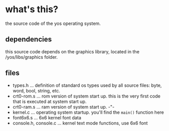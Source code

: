 # what's this?

the source code of the yos operating system.

## dependencies

this source code depends on the graphics library, located in the /yos/libs/graphics folder.

## files

 * types.h ... definition of standard os types used by all source files: byte, word, bool, string, etc.
 * crt0-rom.s ... rom version of system start up. this is the very first code that is executed at system start up.
 * crt0-ram.s ... ram version of system start up. -"-
 * kernel.c ... operating system startup. you'll find the `main()` function here
 * font6x6.s ... 6x6 kernel font data
 * console.h, console.c ... kernel text mode functions, use 6x6 font